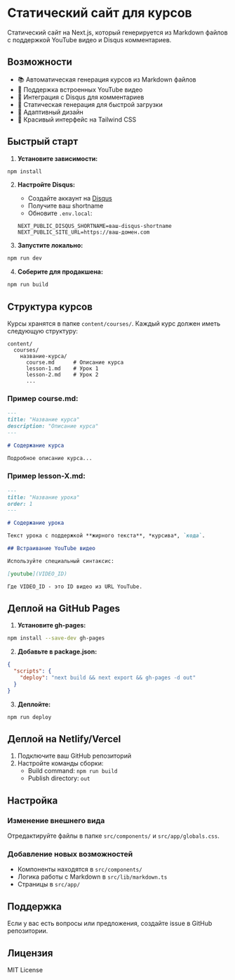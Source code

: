 # Статический сайт для курсов

Статический сайт на Next.js, который генерируется из Markdown файлов с поддержкой YouTube видео и Disqus комментариев.

## Возможности

- 📚 Автоматическая генерация курсов из Markdown файлов
- 🎥 Поддержка встроенных YouTube видео
- 💬 Интеграция с Disqus для комментариев
- 🚀 Статическая генерация для быстрой загрузки
- 📱 Адаптивный дизайн
- 🎨 Красивый интерфейс на Tailwind CSS

## Быстрый старт

1. **Установите зависимости:**
```bash
npm install
```

2. **Настройте Disqus:**
   - Создайте аккаунт на [Disqus](https://disqus.com/)
   - Получите ваш shortname
   - Обновите `.env.local`:
   ```
   NEXT_PUBLIC_DISQUS_SHORTNAME=ваш-disqus-shortname
   NEXT_PUBLIC_SITE_URL=https://ваш-домен.com
   ```

3. **Запустите локально:**
```bash
npm run dev
```

4. **Соберите для продакшена:**
```bash
npm run build
```

## Структура курсов

Курсы хранятся в папке `content/courses/`. Каждый курс должен иметь следующую структуру:

```
content/
  courses/
    название-курса/
      course.md      # Описание курса
      lesson-1.md    # Урок 1
      lesson-2.md    # Урок 2
      ...
```

### Пример course.md:

```markdown
---
title: "Название курса"
description: "Описание курса"
---

# Содержание курса

Подробное описание курса...
```

### Пример lesson-X.md:

```markdown
---
title: "Название урока"
order: 1
---

# Содержание урока

Текст урока с поддержкой **жирного текста**, *курсива*, `кода`.

## Встраивание YouTube видео

Используйте специальный синтаксис:

[youtube](VIDEO_ID)

Где VIDEO_ID - это ID видео из URL YouTube.
```

## Деплой на GitHub Pages

1. **Установите gh-pages:**
```bash
npm install --save-dev gh-pages
```

2. **Добавьте в package.json:**
```json
{
  "scripts": {
    "deploy": "next build && next export && gh-pages -d out"
  }
}
```

3. **Деплойте:**
```bash
npm run deploy
```

## Деплой на Netlify/Vercel

1. Подключите ваш GitHub репозиторий
2. Настройте команды сборки:
   - Build command: `npm run build`
   - Publish directory: `out`

## Настройка

### Изменение внешнего вида

Отредактируйте файлы в папке `src/components/` и `src/app/globals.css`.

### Добавление новых возможностей

- Компоненты находятся в `src/components/`
- Логика работы с Markdown в `src/lib/markdown.ts`
- Страницы в `src/app/`

## Поддержка

Если у вас есть вопросы или предложения, создайте issue в GitHub репозитории.

## Лицензия

MIT License
